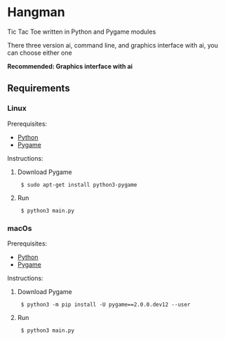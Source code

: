 # Hangman

Tic Tac Toe written in Python and Pygame modules

There three version ai, command line, and graphics interface with ai, you
can choose either one

**Recommended: Graphics interface with ai**

## Requirements

### Linux

Prerequisites:

* [Python][Python-download]
* [Pygame][Pygame-download-linux]

Instructions:

1. Download Pygame

        $ sudo apt-get install python3-pygame

1. Run

        $ python3 main.py

### macOs

Prerequisites:

* [Python][Python-download]
* [Pygame][Pygame-download-macOs]

Instructions:

1. Download Pygame

        $ python3 -m pip install -U pygame==2.0.0.dev12 --user

1. Run

        $ python3 main.py

[Pygame-download-linux]: https://www.pygame.org/wiki/GettingStarted#Unix%20Binary%20Packages
[Pygame-download-macOs]: https://www.pygame.org/wiki/GettingStarted#Mac%20installation
[Python-download]: https://www.python.org/downloads/
